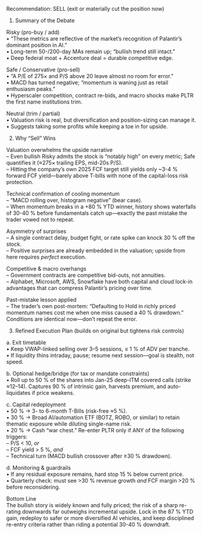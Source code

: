 Recommendation: SELL (exit or materially cut the position now)

1. Summary of the Debate  

Risky (pro-buy / add)  
• “These metrics are reflective of the market’s recognition of Palantir’s dominant position in AI.”  
• Long-term 50-/200-day MAs remain up; “bullish trend still intact.”  
• Deep federal moat + Accenture deal = durable competitive edge.  

Safe / Conservative (pro-sell)  
• “A P/E of 275× and P/S above 20 leave almost no room for error.”  
• MACD has turned negative; “momentum is waning just as retail enthusiasm peaks.”  
• Hyperscaler competition, contract re-bids, and macro shocks make PLTR the first name institutions trim.  

Neutral (trim / partial)  
• Valuation risk is real, but diversification and position-sizing can manage it.  
• Suggests taking some profits while keeping a toe in for upside.  

2. Why “Sell” Wins

Valuation overwhelms the upside narrative  
   – Even bullish Risky admits the stock is “notably high” on every metric; Safe quantifies it (≈275× trailing EPS, mid-20s P/S).  
   – Hitting the company’s own 2025 FCF target still yields only ~3-4 % forward FCF yield—barely above T-bills with none of the capital-loss risk protection.  

Technical confirmation of cooling momentum  
   – “MACD rolling over, histogram negative” (bear case).  
   – When momentum breaks in a +80 % YTD winner, history shows waterfalls of 30-40 % before fundamentals catch up—exactly the past mistake the trader vowed not to repeat.  

Asymmetry of surprises  
   – A single contract delay, budget fight, or rate spike can knock 30 % off the stock.  
   – Positive surprises are already embedded in the valuation; upside from here requires *perfect* execution.  

Competitive & macro overhangs  
   – Government contracts are competitive bid-outs, not annuities.  
   – Alphabet, Microsoft, AWS, Snowflake have both capital and cloud lock-in advantages that can compress Palantir’s pricing over time.  

Past-mistake lesson applied  
   – The trader’s own post-mortem: “Defaulting to Hold in richly priced momentum names cost me when one miss caused a 40 % drawdown.” Conditions are identical now—don’t repeat the error.  

3. Refined Execution Plan (builds on original but tightens risk controls)  

a. Exit timetable  
   • Keep VWAP-linked selling over 3–5 sessions, ≤ 1 % of ADV per tranche.  
   • If liquidity thins intraday, pause; resume next session—goal is stealth, not speed.  

b. Optional hedge/bridge (for tax or mandate constraints)  
   • Roll up to 50 % of the shares into Jan-25 deep-ITM covered calls (strike ≈$12–$14). Captures 90 % of intrinsic gain, harvests premium, and auto-liquidates if price weakens.  

c. Capital redeployment  
   • 50 % → 3- to 6-month T-Bills (risk-free ≈5 %).  
   • 30 % → Broad AI/automation ETF (BOTZ, ROBO, or similar) to retain thematic exposure while diluting single-name risk.  
   • 20 % → Cash “war chest.” Re-enter PLTR only if ANY of the following triggers:  
     – P/S < 10, *or*  
     – FCF yield > 5 %, *and*  
     – Technical turn (MACD bullish crossover after ≥30 % drawdown).  

d. Monitoring & guardrails  
   • If any residual exposure remains, hard stop 15 % below current price.  
   • Quarterly check: must see >30 % revenue growth *and* FCF margin >20 % before reconsidering.  

Bottom Line  
The bullish story is widely known and fully priced; the risk of a sharp re-rating downwards far outweighs incremental upside. Lock in the 87 % YTD gain, redeploy to safer or more diversified AI vehicles, and keep disciplined re-entry criteria rather than riding a potential 30-40 % downdraft.